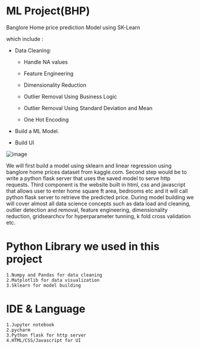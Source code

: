 # ML Project(BHP)

Banglore Home price prediction Model using SK-Learn

which include : 

  - Data Cleaning:
     
     - Handle NA values
     
     - Feature Engineering
     
     - Dimensionality Reduction
     
     - Outlier Removal Using Business Logic
     
     - Outlier Removal Using Standard Deviation and Mean
     
     - One Hot Encoding
  
  - Build a ML Model.

  - Build UI
  
    


![image](https://user-images.githubusercontent.com/68013653/120057985-216db580-c065-11eb-8f76-62ab8bcbfd67.png)

We will first build a model using sklearn and linear regression using banglore home prices dataset from kaggle.com. Second step would be to write a python flask server that uses the saved model to serve http requests. Third component is the website built in html, css and javascript that allows user to enter home square ft area, bedrooms etc and it will call python flask server to retrieve the predicted price. During model building we will cover almost all data science concepts such as data load and cleaning, outlier detection and removal, feature engineering, dimensionality reduction, gridsearchcv for hyperparameter tunning, k fold cross validation etc. 

# Python Library we used in this project
    
    1.Numpy and Pandas for data cleaning
    2.Matplotlib for data visualization
    3.Sklearn for model building
    
# IDE & Language

    1.Jupyter notebook  
    2.pycharm
    3.Python flask for http server
    4.HTML/CSS/Javascript for UI

